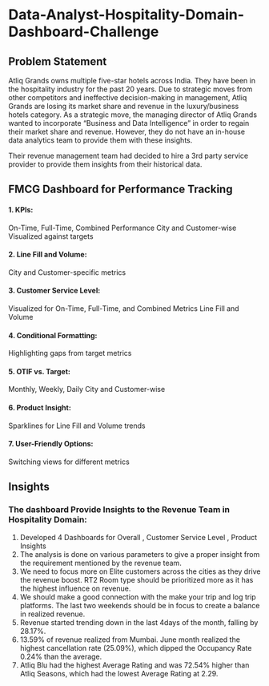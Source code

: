 # Data-Analyst-Hospitality-Domain-Dashboard-Challenge
## Problem Statement
Atliq Grands owns multiple five-star hotels across India. They have been in the hospitality industry for the past 20 years. Due to strategic moves from other competitors and ineffective decision-making in management, Atliq Grands are losing its market share and revenue in the luxury/business hotels category. As a strategic move, the managing director of Atliq Grands wanted to incorporate “Business and Data Intelligence” in order to regain their market share and revenue. However, they do not have an in-house data analytics team to provide them with these insights.

Their revenue management team had decided to hire a 3rd party service provider to provide them insights from their historical data.

## FMCG Dashboard for Performance Tracking
#### 1. KPIs:
  On-Time, Full-Time, Combined Performance
  City and Customer-wise
  Visualized against targets
#### 2. Line Fill and Volume:
  City and Customer-specific metrics
#### 3. Customer Service Level:
  Visualized for On-Time, Full-Time, and Combined Metrics
  Line Fill and Volume
#### 4. Conditional Formatting:
  Highlighting gaps from target metrics
#### 5. OTIF vs. Target:
   Monthly, Weekly, Daily
   City and Customer-wise
#### 6. Product Insight:
  Sparklines for Line Fill and Volume trends
#### 7. User-Friendly Options:
  Switching views for different metrics



## Insights
### The dashboard Provide Insights to the Revenue Team in Hospitality Domain:

1. Developed 4 Dashboards for Overall , Customer Service Level , Product Insights
2. The analysis is done on various parameters to give a proper insight from the requirement mentioned by the revenue team.
3. We need to focus more on Elite customers across the cities as they drive the revenue boost. RT2 Room type should be prioritized more as it has the highest influence on revenue.
4. We should make a good connection with the make your trip and log trip platforms. The last two weekends should be in focus to create a balance in realized revenue.
5. Revenue started trending down in the last 4days of the month, falling by 28.17%.
6. 13.59% of revenue realized from Mumbai. June month realized the highest cancellation rate (25.09%), which dipped the Occupancy Rate 0.24% than the average.
7. Atliq Blu had the highest Average Rating and was 72.54% higher than Atliq Seasons, which had the lowest Average Rating at 2.29.
